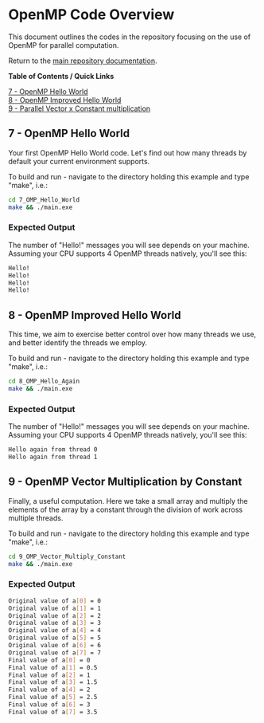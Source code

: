# OpenMP Code Overview

This document outlines the codes in the repository focusing on the use of OpenMP for parallel computation.

Return to the [main repository documentation](./README.md).

**Table of Contents / Quick Links**

[7 - OpenMP Hello World](#omp_hello_world)  
[8 - OpenMP Improved Hello World](#omp_hello_again)  
[9 - Parallel Vector x Constant multiplication](#omp_vector_constant)  

<a id="omp_hello_world"></a>
## 7 - OpenMP Hello World

Your first OpenMP Hello World code. Let's find out how many threads by default your current environment supports.

To build and run - navigate to the directory holding this example and type "make", i.e.:

```bash
cd 7_OMP_Hello_World
make && ./main.exe
```

### Expected Output

The number of "Hello!" messages you will see depends on your machine. Assuming your CPU supports 4 OpenMP threads natively, you'll see this:

```bash
Hello!
Hello!
Hello!
Hello!
```

<a id="omp_hello_again"></a>
## 8 - OpenMP Improved Hello World

This time, we aim to exercise better control over how many threads we use, and better identify the threads we employ.

To build and run - navigate to the directory holding this example and type "make", i.e.:

```bash
cd 8_OMP_Hello_Again
make && ./main.exe
```

### Expected Output

The number of "Hello!" messages you will see depends on your machine. Assuming your CPU supports 4 OpenMP threads natively, you'll see this:

```bash
Hello again from thread 0
Hello again from thread 1
```
<a id="omp_vector_constant"></a>
## 9 - OpenMP Vector Multiplication by Constant

Finally, a useful computation. Here we take a small array and multiply the elements of the array by a constant through the division of work across multiple threads.

To build and run - navigate to the directory holding this example and type "make", i.e.:

```bash
cd 9_OMP_Vector_Multiply_Constant
make && ./main.exe
```

### Expected Output

```bash
Original value of a[0] = 0
Original value of a[1] = 1
Original value of a[2] = 2
Original value of a[3] = 3
Original value of a[4] = 4
Original value of a[5] = 5
Original value of a[6] = 6
Original value of a[7] = 7
Final value of a[0] = 0
Final value of a[1] = 0.5
Final value of a[2] = 1
Final value of a[3] = 1.5
Final value of a[4] = 2
Final value of a[5] = 2.5
Final value of a[6] = 3
Final value of a[7] = 3.5
```